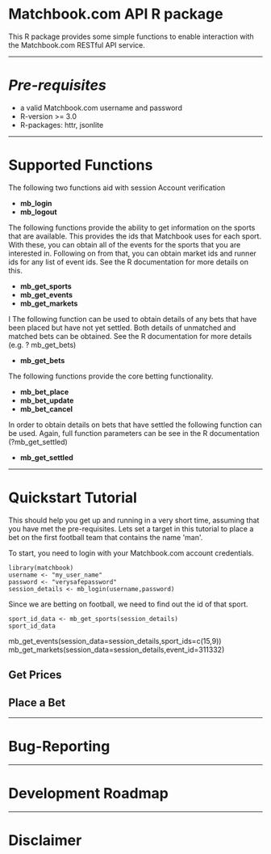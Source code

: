 # Matchbook.com API R package #

This R package provides some simple functions to enable interaction with the Matchbook.com RESTful API service.

* * *
# *Pre-requisites* 

* a valid Matchbook.com username and password
* R-version >= 3.0
* R-packages: httr, jsonlite

* * *
# Supported Functions

The following two functions aid with session Account verification

* **mb_login**
* **mb_logout**

The following functions provide the ability to get information on the sports that are available. This provides the ids that Matchbook uses for each sport. With these, you can obtain all of the events for the sports that you are interested in. Following on from that, you can obtain market ids and runner ids for any list of event ids. See the R documentation for more details on this.

* **mb_get_sports**
* **mb_get_events**
* **mb_get_markets**

I
The following function can be used to obtain details of any bets that have been placed but have not yet settled. Both details of unmatched and matched bets can be obtained. See the R documentation for more details (e.g. ? mb_get_bets)

* **mb_get_bets**

The following functions provide the core betting functionality.

* **mb_bet_place**
* **mb_bet_update**
* **mb_bet_cancel**

In order to obtain details on bets that have settled the following function can be used. Again, full function parameters can be see in the R documentation (?mb_get_settled)

* **mb_get_settled**

* * *
# Quickstart Tutorial
This should help you get up and running in a very short time, assuming that you have met the pre-requisites.
Lets set a target in this tutorial to place a bet on the first football team that contains the name 'man'.

To start, you need to login with your Matchbook.com account credentials.
``` 
library(matchbook)
username <- "my_user_name"
password <- "verysafepassword"
session_details <- mb_login(username,password)
```
 
Since we are betting on football, we need to find out the id of that sport.
``` 
sport_id_data <- mb_get_sports(session_details)
sport_id_data
 ```


mb_get_events(session_data=session_details,sport_ids=c(15,9))
mb_get_markets(session_data=session_details,event_id=311332)

## Get Prices

## Place a Bet

* * *
# Bug-Reporting

* * *
# Development Roadmap

* * *
# Disclaimer


